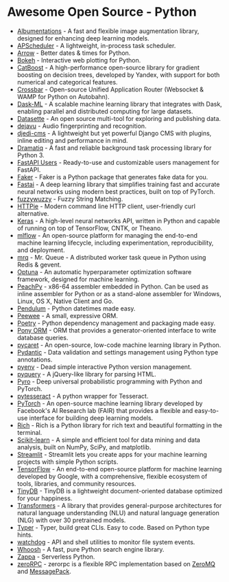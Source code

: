 # Awesome Open Source - Python

- [Albumentations](https://github.com/albumentations-team/albumentations) - A fast and flexible image augmentation library, designed for enhancing deep learning models.
- [APScheduler](https://github.com/agronholm/apscheduler) - A lightweight, in-process task scheduler.
- [Arrow](https://github.com/arrow-py/arrow) - Better dates & times for Python.
- [Bokeh](https://github.com/bokeh/bokeh) - Interactive web plotting for Python.
- [CatBoost](https://github.com/catboost/catboost) - A high-performance open-source library for gradient boosting on decision trees, developed by Yandex, with support for both numerical and categorical features.
- [Crossbar](https://github.com/crossbario/crossbar/) - Open-source Unified Application Router (Websocket & WAMP for Python on Autobahn).
- [Dask-ML](https://github.com/dask/dask-ml) - A scalable machine learning library that integrates with Dask, enabling parallel and distributed computing for large datasets.
- [Datasette](https://github.com/simonw/datasette) - An open source multi-tool for exploring and publishing data.
- [dejavu](https://github.com/worldveil/dejavu) - Audio fingerprinting and recognition.
- [djedi-cms](http://djedi-cms.org/) - A lightweight but yet powerful Django CMS with plugins, inline editing and performance in mind.
- [Dramatiq](https://github.com/Bogdanp/dramatiq) - A fast and reliable background task processing library for Python 3.
- [FastAPI Users](https://github.com/fastapi-users/fastapi-users) - Ready-to-use and customizable users management for FastAPI.
- [Faker](https://github.com/joke2k/faker) - Faker is a Python package that generates fake data for you.
- [Fastai](https://github.com/fastai/fastai) - A deep learning library that simplifies training fast and accurate neural networks using modern best practices, built on top of PyTorch.
- [fuzzywuzzy](https://github.com/seatgeek/tchefuzz) - Fuzzy String Matching.
- [HTTPie](https://github.com/httpie/httpie) - Modern command line HTTP client, user-friendly curl alternative.
- [Keras](https://github.com/keras-team/keras) - A high-level neural networks API, written in Python and capable of running on top of TensorFlow, CNTK, or Theano.
- [mlflow](https://github.com/mlflow/mlflow) - An open-source platform for managing the end-to-end machine learning lifecycle, including experimentation, reproducibility, and deployment.
- [mrq](https://github.com/pricingassistant/mrq) - Mr. Queue - A distributed worker task queue in Python using Redis & gevent.
- [Optuna](https://github.com/optuna/optuna) - An automatic hyperparameter optimization software framework, designed for machine learning.
- [PeachPy](https://github.com/Maratyszcza/PeachPy) - x86-64 assembler embedded in Python. Can be used as inline assembler for Python or as a stand-alone assembler for Windows, Linux, OS X, Native Client and Go.
- [Pendulum](https://github.com/sdispater/pendulum) - Python datetimes made easy.
- [Peewee](https://github.com/coleifer/peewee) - A small, expressive ORM.
- [Poetry](https://github.com/python-poetry/poetry) - Python dependency management and packaging made easy.
- [Pony ORM](https://github.com/ponyorm/pony) - ORM that provides a generator-oriented interface to write database queries.
- [pycaret](https://github.com/pycaret/pycaret) - An open-source, low-code machine learning library in Python.
- [Pydantic](https://github.com/pydantic/pydantic) - Data validation and settings management using Python type annotations.
- [pyenv](https://github.com/pyenv/pyenv) - Dead simple interactive Python version management.
- [pyquery](https://github.com/gawel/pyquery) - A jQuery-like library for parsing HTML.
- [Pyro](https://github.com/pyro-ppl/pyro) - Deep universal probabilistic programming with Python and PyTorch.
- [pytesseract](https://github.com/madmaze/pytesseract) - A python wrapper for Tesseract.
- [PyTorch](https://github.com/pytorch/pytorch) - An open-source machine learning library developed by Facebook's AI Research lab (FAIR) that provides a flexible and easy-to-use interface for building deep learning models.
- [Rich](https://github.com/Textualize/rich) - Rich is a Python library for rich text and beautiful formatting in the terminal.
- [Scikit-learn](https://github.com/scikit-learn/scikit-learn) - A simple and efficient tool for data mining and data analysis, built on NumPy, SciPy, and matplotlib.
- [Streamlit](https://github.com/streamlit/streamlit) - Streamlit lets you create apps for your machine learning projects with simple Python scripts.
- [TensorFlow](https://github.com/tensorflow/tensorflow) - An end-to-end open-source platform for machine learning developed by Google, with a comprehensive, flexible ecosystem of tools, libraries, and community resources.
- [TinyDB](https://github.com/msiemens/tinydb) - TinyDB is a lightweight document-oriented database optimized for your happiness.
- [Transformers](https://github.com/huggingface/transformers) - A library that provides general-purpose architectures for natural language understanding (NLU) and natural language generation (NLG) with over 30 pretrained models.
- [Typer](https://github.com/tiangolo/typer) - Typer, build great CLIs. Easy to code. Based on Python type hints.
- [watchdog](https://github.com/gorakhargosh/watchdog) - API and shell utilities to monitor file system events.
- [Whoosh](http://whoosh.readthedocs.io/) - A fast, pure Python search engine library.
- [Zappa](https://github.com/zappa/Zappa) - Serverless Python.
- [zeroRPC](https://github.com/0rpc/zerorpc-python) - zerorpc is a flexible RPC implementation based on [ZeroMQ](http://zeromq.org/) and [MessagePack](http://msgpack.org/).
